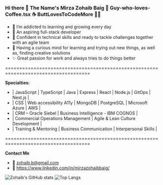###  Hi there 👋 The Name's Mirza Zohaib Baig 🧔 Guy-who-loves-Coffee.tsx ☕ ButtLovesToCodeMore 👨‍💻

 
- 🌱 I’m addicted to learning and growing every day
- 🚀 An aspiring full-stack developer
- 💪 Confident in technical skills and ready to tackle challenges together with an agile team
- 🧠 Having a curious mind for learning and trying out new things, as well as, finding creative solutions
- ✨ Great passion for work and always tries to do things better

====================================================================================

 **Specialties:**
  - | JavaScript | TypeScript | Java | Express | React | Node.js | GitOps | Next.js | 
  - | CSS | Web accessibility A11y | MongoDB | PostgreSQL | Microsoft Azure | AWS |
  - | CRM – Oracle Siebel |  Business Intelligence - IBM COGNOS |
  - | Commercial Operations Management | Agile & Lean Culture Development | 
  - | Training & Mentoring | Business Communication |  Interpersonal Skills |

====================================================================================

**Contact Me**
- 📧 zohaib.b@gmail.com
- 🏢 https://www.linkedin.com/in/mirzazohaibbaig/

![Zohaib's GitHub stats](https://github-readme-stats.vercel.app/api?username=mirzazohaib)
![Top Langs](https://github-readme-stats.vercel.app/api/top-langs/?username=mirzazohaib)
